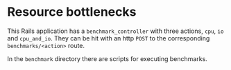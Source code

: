 Resource bottlenecks
====================

This Rails application has a `benchmark_controller` with three actions, `cpu`, `io` and `cpu_and_io`. They can be hit with an http `POST` to the corresponding `benchmarks/<action>` route.

In the `benchmark` directory there are scripts for executing benchmarks.
